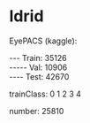 # Idrid

EyePACS (kaggle):

--- Train: 35126          
----- Val: 10906         
---- Test: 42670

trainClass: 0 1 2 3 4

number: 25810
